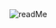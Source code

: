 <img src="C:\Users\jeffr\OneDrive\Desktop\Github Activities\FIFAWorldCupSimulation\Images\readMe.png" alt="readMe" />

